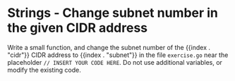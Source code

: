 # Strings - Change subnet number in the given CIDR address

Write a small function, and change the subnet number of the {{index . "cidr"}} CIDR address to {{index . "subnet"}} in the file `exercise.go` near the placeholder `// INSERT YOUR CODE HERE`. Do not use additional variables, or modify the existing code.